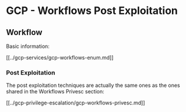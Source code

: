# GCP - Workflows Post Exploitation

## Workflow

Basic information:

[[../gcp-services/gcp-workflows-enum.md]]

### Post Exploitation

The post exploitation techniques are actually the same ones as the ones shared in the Workflows Privesc section:

[[../gcp-privilege-escalation/gcp-workflows-privesc.md]]

